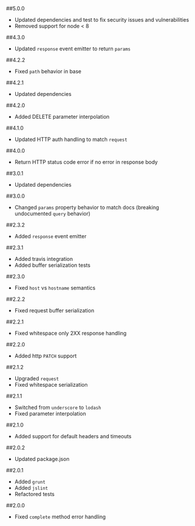##5.0.0
 * Updated dependencies and test to fix security issues and vulnerabilities
 * Removed support for node < 8
 
##4.3.0
 * Updated `response` event emitter to return `params`

##4.2.2
 * Fixed `path` behavior in base

##4.2.1
 * Updated dependencies

##4.2.0
 * Added DELETE parameter interpolation

##4.1.0
 * Updated HTTP auth handling to match `request`

##4.0.0
 * Return HTTP status code error if no error in response body

##3.0.1
 * Updated dependencies

##3.0.0
 * Changed `params` property behavior to match docs (breaking undocumented `query` behavior)

##2.3.2
 * Added `response` event emitter

##2.3.1
 * Added travis integration
 * Added buffer serialization tests

##2.3.0
 * Fixed `host` vs `hostname` semantics

##2.2.2
 * Fixed request buffer serialization

##2.2.1
 * Fixed whitespace only 2XX response handling

##2.2.0
 * Added http `PATCH` support

##2.1.2
 * Upgraded `request`
 * Fixed whitespace serialization

##2.1.1
 * Switched from `underscore` to `lodash`
 * Fixed parameter interpolation

##2.1.0
 * Added support for default headers and timeouts

##2.0.2
 * Updated package.json

##2.0.1
 * Added `grunt`
 * Added `jslint`
 * Refactored tests

##2.0.0
 * Fixed `complete` method error handling
